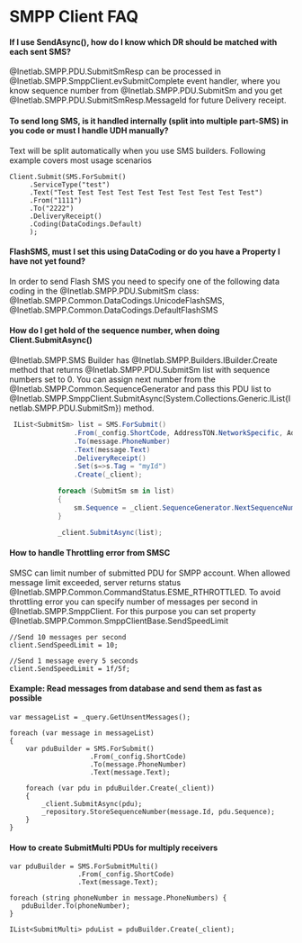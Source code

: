 SMPP Client FAQ
===============

#### If I use SendAsync(), how do I know which DR should be matched with each sent SMS?

@Inetlab.SMPP.PDU.SubmitSmResp can be processed in @Inetlab.SMPP.SmppClient.evSubmitComplete event handler, where you know sequence number from @Inetlab.SMPP.PDU.SubmitSm and you get @Inetlab.SMPP.PDU.SubmitSmResp.MessageId for future Delivery receipt.
   
#### To send long SMS, is it handled internally (split into multiple part-SMS) in you code or must I handle UDH manually?  

Text will be split automatically when you use SMS builders. Following example covers most usage scenarios
 
    Client.Submit(SMS.ForSubmit()
         .ServiceType("test")
         .Text("Test Test Test Test Test Test Test Test Test Test")
         .From("1111")
         .To("2222")
         .DeliveryReceipt()
         .Coding(DataCodings.Default)
         );
     
#### FlashSMS, must I set this using DataCoding or do you have a Property I have not yet found?

In order to send Flash SMS you need to specify one of the following data coding in the @Inetlab.SMPP.PDU.SubmitSm class:
@Inetlab.SMPP.Common.DataCodings.UnicodeFlashSMS, @Inetlab.SMPP.Common.DataCodings.DefaultFlashSMS

#### How do I get hold of the sequence number, when doing Client.SubmitAsync()

@Inetlab.SMPP.SMS Builder has @Inetlab.SMPP.Builders.IBuilder.Create method that returns @Inetlab.SMPP.PDU.SubmitSm list with sequence numbers set to 0.
You can assign next number from the @Inetlab.SMPP.Common.SequenceGenerator and pass this PDU list to @Inetlab.SMPP.SmppClient.SubmitAsync(System.Collections.Generic.IList{Inetlab.SMPP.PDU.SubmitSm}) method.


```cs
 IList<SubmitSm> list = SMS.ForSubmit()
                .From(_config.ShortCode, AddressTON.NetworkSpecific, AddressNPI.Unknown)
                .To(message.PhoneNumber)
                .Text(message.Text)
                .DeliveryReceipt()
                .Set(s=>s.Tag = "myId")
                .Create(_client);

            foreach (SubmitSm sm in list)
            {
                sm.Sequence = _client.SequenceGenerator.NextSequenceNumber();
            }

            _client.SubmitAsync(list);
```

#### How to handle Throttling error from SMSC

SMSC can limit number of submitted PDU for SMPP account. When allowed message limit exceeded, server returns status @Inetlab.SMPP.Common.CommandStatus.ESME_RTHROTTLED.
To avoid throttling error you can specify number of messages per second in @Inetlab.SMPP.SmppClient. For this purpose you can set property @Inetlab.SMPP.Common.SmppClientBase.SendSpeedLimit

    //Send 10 messages per second
    client.SendSpeedLimit = 10;

    //Send 1 message every 5 seconds
    client.SendSpeedLimit = 1f/5f;
 
#### Example: Read messages from database and send them as fast as possible

    var messageList = _query.GetUnsentMessages();

    foreach (var message in messageList)
    {
        var pduBuilder = SMS.ForSubmit()
                        .From(_config.ShortCode)
                        .To(message.PhoneNumber)
                        .Text(message.Text);
                        
        foreach (var pdu in pduBuilder.Create(_client))
        {
            _client.SubmitAsync(pdu);
            _repository.StoreSequenceNumber(message.Id, pdu.Sequence);
        }
    }


#### How to create SubmitMulti PDUs for multiply receivers

    var pduBuilder = SMS.ForSubmitMulti()
                     .From(_config.ShortCode)
                     .Text(message.Text);
                        
    foreach (string phoneNumber in message.PhoneNumbers) {
       pduBuilder.To(phoneNumber);
    }
     
    IList<SubmitMulti> pduList = pduBuilder.Create(_client);
